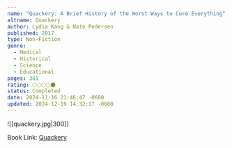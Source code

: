 ```yaml
---
name: "Quackery: A Brief History of the Worst Ways to Cure Everything"
altname: Quackery
author: Lydia Kang & Nate Pedersen
published: 2017
type: Non-Fiction
genre:
  - Medical
  - Historical
  - Science
  - Educational
pages: 381
rating: 🌕🌕🌕🌕🌑
status: Completed
date: 2024-11-16 21:46:47 -0600
updated: 2024-12-19 14:32:17 -0600
---
```


![[quackery.jpg|300]]

Book Link: [Quackery](https://www.goodreads.com/book/show/33572516-quackery)
